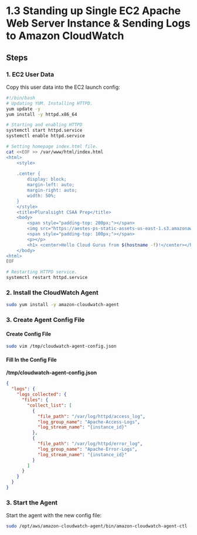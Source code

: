 # 1.3 Standing up Single EC2 Apache Web Server Instance & Sending Logs to Amazon CloudWatch

## Steps

### 1. EC2 User Data

Copy this user data into the EC2 launch config:

```bash
#!/bin/bash
# Updating YUM. Installing HTTPD.
yum update -y
yum install -y httpd.x86_64

# Starting and enabling HTTPD
systemctl start httpd.service
systemctl enable httpd.service

# Setting homepage index.html file.
cat <<EOF >> /var/www/html/index.html
<html>
    <style>
    
    .center {
        display: block;
        margin-left: auto;
        margin-right: auto;
        width: 50%;
    }
    </style>
    <title>Pluralsight CSAA Prep</title>
    <body>
        <span style="padding-top: 200px;"></span>
        <img src="https://aestes-ps-static-assets-us-east-1.s3.amazonaws.com/public-assets/ps-logo.png" style="max-width: 400px; display: block; margin-left: auto; margin-right: auto; width: 50%;"/>
        <span style="padding-top: 100px;"></span>
        <p></p>
        <h1> <center>Hello Cloud Gurus from $(hostname -f)!</center></h1>
    </body>
<html>
EOF

# Restarting HTTPD service.
systemctl restart httpd.service
```

### 2. Install the CloudWatch Agent

```bash
sudo yum install -y amazon-cloudwatch-agent
```

### 3. Create Agent Config File

#### Create Config File

```bash 
sudo vim /tmp/cloudwatch-agent-config.json 
```

#### Fill In the Config File

__/tmp/cloudwatch-agent-config.json__

```json
{
  "logs": {
    "logs_collected": {
      "files": {
        "collect_list": [
          {
            "file_path": "/var/log/httpd/access_log",
            "log_group_name": "Apache-Access-Logs",
            "log_stream_name": "{instance_id}"
          },
          {
            "file_path": "/var/log/httpd/error_log",
            "log_group_name": "Apache-Error-Logs",
            "log_stream_name": "{instance_id}"
          }
        ]
      }
    }
  }
}
```

### 3. Start the Agent

Start the agent with the new config file:

```bash
sudo /opt/aws/amazon-cloudwatch-agent/bin/amazon-cloudwatch-agent-ctl -a fetch-config -m ec2 -c file:/tmp/cloudwatch-agent-config.json -s
```